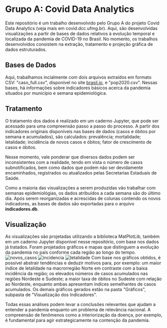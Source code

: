 # Grupo A: Covid Data Analytics
Este repositório é um trabalho desenvolvido pelo Grupo A do projeto Covid Data Analytics (veja mais em covid.dcc.ufmg.br). Aqui, são desenvolvidas visualizações a partir de bases de dados relativos à evolução temporal e localizada da pandemia de COVID-19 no Brasil. No momento, os trabalhos desenvolvidos consistem na extração, tratamento e projeção gráfica de dados estruturados. 
## Bases de Dados
Aqui, trabalhamos incialmente com dois arquivos extraídos em formato CSV: "caso_full.csv", disponível no site [brasil.io](https://brasil.io/dataset/covid19/caso_full/), e "pop2020.csv". Nessas bases, há informações sobre indicadores básicos acerca da pandemia situados por município e semana epidemiológica.
## Tratamento
O tratamento dos dados é realizado em um caderno Jupyter, que pode ser acessado para uma compreensão passo a passo do processo. A partir dos indicadores originais disponíveis nas bases de dados (casos e óbitos por semana e acumulados), são calculados: prevalência; mortalidade; letalidade; incidência de novos casos e óbitos; fator de crescimento de casos e óbitos.

Nesse momento, vale ponderar que diversos dados podem ser inconsistentes com a realidade, tendo em vista o número de casos subnotificados, bem como dados que podem não ser devidamente encaminhados, registrados ou atualizados pelas Secretarias Estaduais de Saúde.

Como a maioria das visualizações a serem produzidas vão trabalhar com semanas epidemiológias, os dados atribuídos a cada semana são do último dia. Após serem reorganizadas e acrescidas de colunas contendo os novos indicadores, as bases de dados são exportadas para o arquivo **indicadores.db**.
## Visualização
As visualizações são projetadas utilizando a biblioteca MatPlotLib, também em um caderno Jupyter disponível nesse repositório, com base nos dados já tratados. Foram projetados gráficos e mapas que distinguem a evolução da pandemia no país conforme cada região ao longo do tempo.
![novos_casos](https://user-images.githubusercontent.com/58361234/92538919-640d0a80-f216-11ea-9fb9-70508a728745.png)
![incidencia](https://user-images.githubusercontent.com/58361234/92538921-64a5a100-f216-11ea-8d4a-d17d9c983db5.png)
![letalidade](https://user-images.githubusercontent.com/58361234/92538918-63747400-f216-11ea-940f-911e9e7925fc.png)
Com base nos gráficos obtidos, é possível abstrair tendências e deduzir motivos para, por exemplo: um maior índice de letalidade na macrorregião Norte em contraste com a baixa incidência da região; os elevados números de casos acumulados nas regiões Nordeste e Sudeste; a maior taxa de óbitos no Sudeste com relação ao Nordeste, enquanto ambas apresentam índices semelhantes de casos acumulados. Os demais gráficos gerados estão na pasta "Gráficos", subpasta de "Visualização dos Indicadores".

Todas essas análises podem levar a conclusões relevantes que ajudam a entender a pandemia enquanto um problema de relevância nacional. A compreensão de fenômenos como a interiorização da doença, por exemplo, é fundamental para agir estrategicamente na contenção da pandemia.
